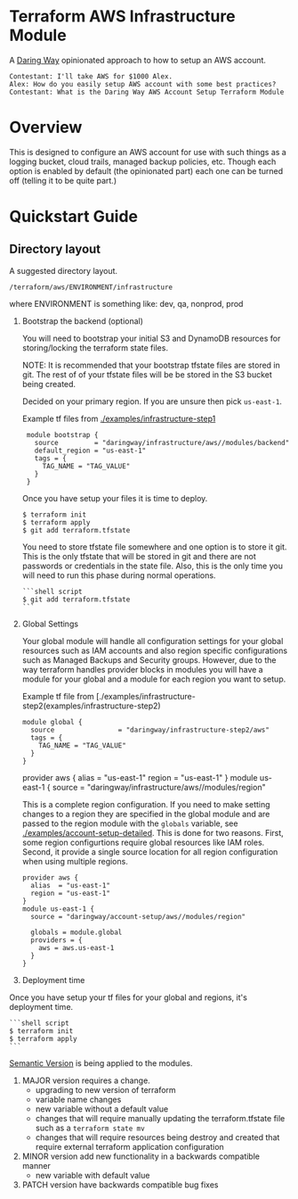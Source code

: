 # Terraform AWS Infrastructure Module
A [Daring Way](https://www/daringway.com/) opinionated approach to how to setup an AWS account.

    Contestant: I'll take AWS for $1000 Alex.
    Alex: How do you easily setup AWS account with some best practices?
    Contestant: What is the Daring Way AWS Account Setup Terraform Module

# Overview

This is designed to configure an AWS account for use with such things as a 
logging bucket, cloud trails, managed backup policies, etc.  Though each option is 
enabled by default (the opinionated part) each one can be turned off (telling it to be quite part.)

# Quickstart Guide

## Directory layout
A suggested directory layout.

```
/terraform/aws/ENVIRONMENT/infrastructure
```

where ENVIRONMENT is something like:  dev, qa, nonprod, prod

1) Bootstrap the backend (optional)

    You will need to bootstrap your initial S3 and DynamoDB resources for storing/locking the terraform state files.
    
    NOTE: It is recommended that your bootstrap tfstate files are stored in git. The rest of of your tfstate files will 
    be be stored in the S3 bucket being created.
    
    Decided on your primary region.  If you are unsure then pick `us-east-1`.
    
   Example tf files from [./examples/infrastructure-step1](examples/infrastracture-step1)

   ```hcl-terraform
    module bootstrap {
      source         = "daringway/infrastructure/aws//modules/backend"
      default_region = "us-east-1"
      tags = {
        TAG_NAME = "TAG_VALUE"
      }
    }
    ```
   
   Once you have setup your files it is time to deploy.
    
    ```shell script
    $ terraform init
    $ terraform apply
    $ git add terraform.tfstate
    ```
   
   You need to store tfstate file somewhere and one option is to store it git.  This is the only tfstate 
   that will be stored in git and there are not passwords or credentials in the state file.  Also, this is the only time
   you will need to run this phase during normal operations. 
   
       ```shell script
       $ git add terraform.tfstate
       ```

2) Global Settings

    Your global module will handle all configuration settings for your global resources such as IAM accounts and 
    also region specific configurations such as Managed Backups and Security groups.  However, due to the way 
    terraform handles provider blocks in modules you will have a module for your global and a module for each 
    region you want to setup.
    

   Example tf file from [./examples/infrastructure-step2(examples/infrastructure-step2)
   ```hcl-terraform
   module global {
     source                = "daringway/infrastructure-step2/aws"
     tags = {
       TAG_NAME = "TAG_VALUE"
     }
   }
   ```
    

   provider aws {
     alias  = "us-east-1"
     region = "us-east-1"
   }
   module us-east-1 {
     source       = "daringway/infrastructure/aws//modules/region"
    
    This is a complete region configuration.  If you need to make setting changes to a region they are specified in the 
    global module and are passed to the region module with the `globals` variable, see [./examples/account-setup-detailed](./examples/account-setup-detailed).  This is done for two 
    reasons.  First, some region configurtions require global resources like IAM roles.  Second, it provide a single 
    source location for all region configuration when using multiple regions. 
    
    ```hcl-terraform
    provider aws {
      alias  = "us-east-1"
      region = "us-east-1"
    }
    module us-east-1 {
      source = "daringway/account-setup/aws//modules/region"
    
      globals = module.global
      providers = {
        aws = aws.us-east-1
      }
    }
    ```

4) Deployment time

  Once you have setup your tf files for your global and regions, it's deployment time.
  
    ```shell script
    $ terraform init
    $ terraform apply
    ```

[Semantic Version](https://semver.org) is being applied to the modules. 

1. MAJOR version requires a change. 
    - upgrading to new version of terraform
    - variable name changes
    - new variable without a default value
    - changes that will require manually updating the terraform.tfstate file such as a `terraform state mv`
    - changes that will require resources being destroy and created that require external terraform application configuration
2. MINOR version add new functionality in a backwards compatible manner
    - new variable with default value
3. PATCH version have backwards compatible bug fixes